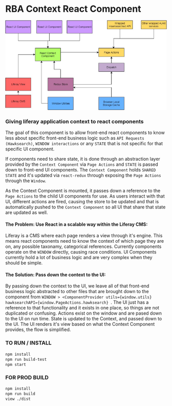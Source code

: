 # RBA Context React Component

![alttext](https://github.com/danieldram/rba-react-context-provider/blob/master/diagrams/front-end%20flow%20diagram.jpg?raw=true)

### Giving liferay application context to react components
The goal of this component is to allow front-end react components to know less about specific front-end business logic such as ```API Requests (Hawksearch)```, ```WINDOW interactions``` or any ```STATE``` that is not specific for that specific UI component. 

If components need to share state, it is done through an abstraction layer provided by the ```Context Component``` via ```Page Actions``` and ```STATE``` is passed down to front-end UI components. The ```Context Component``` holds ```SHARED STATE``` and it's updated via ```react-redux``` through exposing the ```Page Actions``` through the ```Window```. 

As the Context Component is mounted, it passes down a reference to the ```Page Actions``` to the child UI components for use.
As users interact with that UI, different actions are fired, causing the store to be updated and that is automatically pushed 
to the ```Context Component``` so all UI that share that state are updated as well.

#### The Problem: Use React in a scalable way within the Liferay CMS:

Liferay is a CMS where each page renders a view through it's engine. This means react components need to know the context of which page they are on, any possible taxonamy, categorical references. Currently components operate on the ```WINDOW``` directly, causing race conditions. UI Components currently hold a lot of business logic and are very complex when they should be simple. 

#### The Solution: Pass down the context to the UI:
 By passing down the context to the UI, we leave all of that front-end business logic abstracted to other files that are brought down to the component from ```WINDOW > <ComponentProvider utils={window.utils} hawksearchAPI={window.PageActions.hawksearch} ```. The UI just has a reference to that functionality and it exists in one place, so things are not duplicated or confusing. Actions exist on the window and are pased down to the UI on run time. State is updated to the Context, and passed down to the UI. The UI renders it's view based on what the Context Component provides, the flow is simplified.

### TO RUN / INSTALL ### 
```
npm install 
npm run build-test
npm start 
```

### FOR PROD BUILD ###
```
npm install 
npm run build
view ./dist 
````
